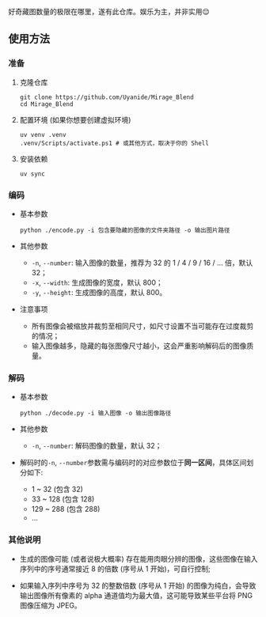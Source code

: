 好奇藏图数量的极限在哪里，遂有此仓库。娱乐为主，并非实用😌

## 使用方法

### 准备

1. 克隆仓库

   ```
   git clone https://github.com/Uyanide/Mirage_Blend
   cd Mirage_Blend
   ```

2. 配置环境 (如果你想要创建虚拟环境)

   ```
   uv venv .venv
   .venv/Scripts/activate.ps1 # 或其他方式，取决于你的 Shell
   ```

3. 安装依赖

   ```
   uv sync
   ```

### 编码

- 基本参数

  ```
  python ./encode.py -i 包含要隐藏的图像的文件夹路径 -o 输出图片路径
  ```

- 其他参数

  - `-n`, `--number`: 输入图像的数量，推荐为 32 的 1 / 4 / 9 / 16 / ... 倍，默认 32；
  - `-x`, `--width`: 生成图像的宽度，默认 800；
  - `-y`, `--height`: 生成图像的高度，默认 800。

- 注意事项

  - 所有图像会被缩放并裁剪至相同尺寸，如尺寸设置不当可能存在过度裁剪的情况；
  - 输入图像越多，隐藏的每张图像尺寸越小，这会严重影响解码后的图像质量。

### 解码

- 基本参数

  ```
  python ./decode.py -i 输入图像 -o 输出图像路径
  ```

- 其他参数

  - `-n`, `--number`: 解码图像的数量，默认 32；

- 解码时的`-n`, `--number`参数需与编码时的对应参数位于**同一区间**，具体区间划分如下:

  - 1 ~ 32 (包含 32)
  - 33 ~ 128 (包含 128)
  - 129 ~ 288 (包含 288)
  - ...

### 其他说明

- 生成的图像可能 (或者说极大概率) 存在能用肉眼分辨的图像，这些图像在输入序列中的序号通常接近 8 的倍数 (序号从 1 开始)，可自行控制;

- 如果输入序列中序号为 32 的整数倍数 (序号从 1 开始) 的图像为纯白，会导致输出图像所有像素的 alpha 通道值均为最大值，这可能导致某些平台将 PNG 图像压缩为 JPEG。
